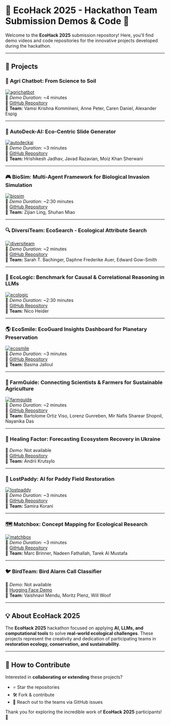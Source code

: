 # 🌱 EcoHack 2025 - Hackathon Team Submission Demos & Code 🌿  

Welcome to the **EcoHack 2025** submission repository! Here, you'll find demo videos and code repositories for the innovative projects developed during the hackathon.

---

## 🚀 Projects

### 🌾 Agri Chatbot: From Science to Soil  
[![agrichatbot](https://img.youtube.com/vi/gtgdwoRFW7U/0.jpg)](https://www.youtube.com/watch?v=gtgdwoRFW7U)  
📌 *Demo Duration:* ~4 minutes  
🔗 [GitHub Repository](https://github.com/Vamsi-Kommineni/Agri_chatbot)  
👥 **Team:** Vamsi Krishna Kommineni, Anne Peter, Caren Daniel, Alexander Espig  

---

### 🎨 AutoDeck-AI: Eco-Centric Slide Generator  
[![autodeckai](https://placehold.co/560x315?text=AutoDeck-AI)](https://vimeo.com/1050934412/187d07401a?share=copy)  
📌 *Demo Duration:* ~3 minutes  
🔗 [GitHub Repository](https://github.com/knowhrishi/AutoDeckAI-EchoHack)  
👥 **Team:** Hrishikesh Jadhav, Javad Razavian, Moiz Khan Sherwani  

---

### 🎮 BioSim: Multi-Agent Framework for Biological Invasion Simulation  
[![biosim](https://placehold.co/560x315?text=BioSim)](https://www.loom.com/share/5131baf9d51e4057974ccfb0a96cac2f?sid=74378f4c-755f-4dbc-ad59-1489fb1d2c8d)  
📌 *Demo Duration:* ~2:30 minutes  
🔗 [GitHub Repository](https://github.com/Georgelingzj/ecohack-2025)  
👥 **Team:** Zijian Ling, Shuhan Miao  

---

### 🔍 DiversiTeam: EcoSearch - Ecological Attribute Search  
[![diversiteam](https://img.youtube.com/vi/hzzh0n7r93Y/0.jpg)](https://www.youtube.com/watch?v=hzzh0n7r93Y)  
📌 *Demo Duration:* ~2 minutes  
🔗 [GitHub Repository](https://github.com/stbachinger/DiversiTeam_Ecological-Attribute-Search)  
👥 **Team:** Sarah T. Bachinger, Daphne Frederike Auer, Edward Gow-Smith  

---

### 🔬 EcoLogic: Benchmark for Causal & Correlational Reasoning in LLMs  
[![ecologic](https://img.youtube.com/vi/ihIilU5kT9k/0.jpg)](https://www.youtube.com/watch?v=ihIilU5kT9k)  
📌 *Demo Duration:* ~2:30 minutes  
🔗 [GitHub Repository](https://github.com/nheider/ecologic)  
👥 **Team:** Nico Heider  

---

### 🌎 EcoSmile: EcoGuard Insights Dashboard for Planetary Preservation  
[![ecosmile](https://placehold.co/560x315?text=EcoSmile)](https://www.loom.com/share/e1eb3f569ddc4f598964caf3aa1dabd5?sid=772da6cc-b5b9-40e6-8419-fd25f9459ba1)  
📌 *Demo Duration:* ~3 minutes  
🔗 [GitHub Repository](https://github.com/basmajalloul/ecoguard)  
👥 **Team:** Basma Jalloul  

---

### 🌿 FarmGuide: Connecting Scientists & Farmers for Sustainable Agriculture  
[![farmguide](https://img.youtube.com/vi/g3sFBekraBA/0.jpg)](https://www.youtube.com/watch?v=g3sFBekraBA)  
📌 *Demo Duration:* ~2 minutes  
🔗 [GitHub Repository](https://github.com/Gunreben/FarmersGuide)  
👥 **Team:** Bartolome Ortiz Viso, Lorenz Gunreben, Mir Nafis Sharear Shopnil, Nayanika Das  

---

### 🔄 Healing Factor: Forecasting Ecosystem Recovery in Ukraine  
📌 *Demo:* Not available  
🔗 [GitHub Repository](https://github.com/DentonJC/Healing-Factor)  
👥 **Team:** Andrii Krutsylo  

---

### 🌾 LostPaddy: AI for Paddy Field Restoration  
[![lostpaddy](https://img.youtube.com/vi/hfjgEk9JzWw/0.jpg)](https://www.youtube.com/watch?v=hfjgEk9JzWw)  
📌 *Demo Duration:* ~3 minutes  
🔗 [GitHub Repository](https://github.com/skorani/Ecohack)  
👥 **Team:** Samira Korani  

---

### 🗺️ Matchbox: Concept Mapping for Ecological Research  
[![matchbox](https://img.youtube.com/vi/ffpOjGeaZlI/0.jpg)](https://www.youtube.com/watch?v=ffpOjGeaZlI)  
📌 *Demo Duration:* ~3 minutes  
🔗 [GitHub Repository](https://github.com/EcoWeaver/EcoHack-Ontology-Concept-Disambiguation)  
👥 **Team:** Marc Brinner, Nadeen Fathallah, Tarek Al Mustafa  

---

### 🐦 BirdTeam: Bird Alarm Call Classifier  
📌 *Demo:* Not available  
🔗 [Hugging Face Demo](https://huggingface.co/spaces/mendu/birdalarmcallclassifier/tree/main)  
👥 **Team:** Vaishnavi Mendu, Moritz Plenz, Will Woof  

---

## 💡 About EcoHack 2025  
The **EcoHack 2025** hackathon focused on applying **AI, LLMs, and computational tools** to solve **real-world ecological challenges**. These projects represent the creativity and dedication of participating teams in **restoration ecology, conservation, and sustainability**.

---

## 📌 How to Contribute  
Interested in **collaborating or extending** these projects?  
- ⭐ Star the repositories  
- 🛠️ Fork & contribute  
- 💬 Reach out to the teams via GitHub issues  

Thank you for exploring the incredible work of **EcoHack 2025** participants! 🎉

